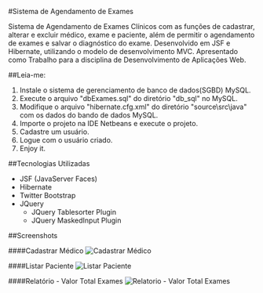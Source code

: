 #Sistema de Agendamento de Exames

Sistema de Agendamento de Exames Clínicos com as funções de cadastrar, alterar e excluir médico, exame e paciente, além de permitir o agendamento de exames e salvar o diagnóstico do exame.
Desenvolvido em JSF e Hibernate, utilizando o modelo de desenvolvimento MVC. Apresentado como Trabalho para a disciplina de Desenvolvimento de Aplicações Web.

##Leia-me:
1. Instale o sistema de gerenciamento de banco de dados(SGBD) MySQL.
2. Execute o arquivo "dbExames.sql" do diretório "db_sql" no MySQL.
3. Modifique o arquivo "hibernate.cfg.xml" do diretório "source\src\java" com os dados do bando de dados MySQL.
4. Importe o projeto na IDE Netbeans e execute o projeto.
5. Cadastre um usuário.
6. Logue com o usuário criado.
7. Enjoy it.

##Tecnologias Utilizadas
* JSF (JavaServer Faces)
* Hibernate
* Twitter Bootstrap
* JQuery
  * JQuery Tablesorter Plugin
  * JQuery MaskedInput Plugin

##Screenshots

####Cadastrar Médico
![Cadastrar Médico](https://raw.github.com/ArthurAssuncao/AgendaExames/master/screenshots/tela_medico_cadastrar.png)


####Listar Paciente
![Listar Paciente](https://raw.github.com/ArthurAssuncao/AgendaExames/master/screenshots/tela_paciente_listar.png)


####Relatório - Valor Total Exames
![Relatorio - Valor Total Exames](https://raw.github.com/ArthurAssuncao/AgendaExames/master/screenshots/tela_valor_total_exames.png)
